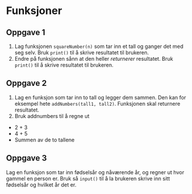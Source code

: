 # Funksjoner

## Oppgave 1
1. Lag funksjonen `squareNumber(n)` som tar inn et tall og ganger det med seg selv. Bruk `print()` til å skrive resultatet til brukeren. 
2. Endre på funksjonen sånn at den heller *returnerer* resultatet. Bruk `print()` til å skrive resultatet til brukeren.

## Oppgave 2
1. Lag en funksjon som tar inn to tall og legger dem sammen. Den kan for eksempel hete `addNumbers(tall1, tall2)`. Funksjonen skal returnere resultatet.
2. Bruk addnumbers til å regne ut 
- 2 + 3
- 4 + 5
- Summen av de to tallene

## Oppgave 3
Lag en funksjon som tar inn fødselsår og nåværende år, og regner ut hvor gammel en person er. Bruk så `input()` til å la brukeren skrive inn sitt fødselsår og hvilket år det er. 
